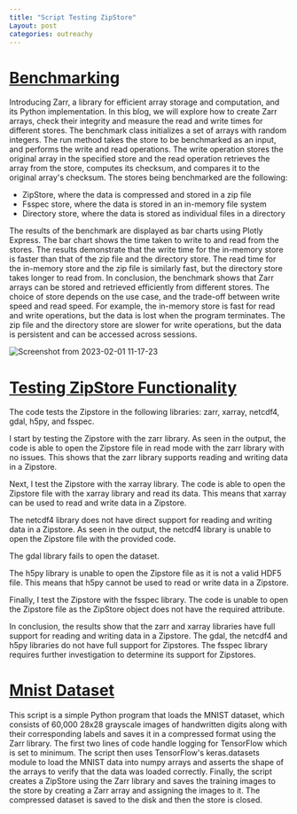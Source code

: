 ```yaml
---
title: "Script Testing ZipStore"
Layout: post
categories: outreachy
---
```


# [Benchmarking](https://github.com/caviere/script/blob/master/sample.py)

Introducing Zarr, a library for efficient array storage and computation, and its Python implementation. In this blog, we will explore how to create Zarr arrays, check their integrity and measure the read and write times for different stores.
The benchmark class initializes a set of arrays with random integers. The run method takes the store to be benchmarked as an input, and performs the write and read operations. The write operation stores the original array in the specified store and the read operation retrieves the array from the store, computes its checksum, and compares it to the original array's checksum.
The stores being benchmarked are the following:

* ZipStore, where the data is compressed and stored in a zip file
* Fsspec store, where the data is stored in an in-memory file system
* Directory store, where the data is stored as individual files in a directory

The results of the benchmark are displayed as bar charts using Plotly Express. The bar chart shows the time taken to write to and read from the stores. The results demonstrate that the write time for the in-memory store is faster than that of the zip file and the directory store. The read time for the in-memory store and the zip file is similarly fast, but the directory store takes longer to read from.
In conclusion, the benchmark shows that Zarr arrays can be stored and retrieved efficiently from different stores. The choice of store depends on the use case, and the trade-off between write speed and read speed. For example, the in-memory store is fast for read and write operations, but the data is lost when the program terminates. The zip file and the directory store are slower for write operations, but the data is persistent and can be accessed across sessions.

![Screenshot from 2023-02-01 11-17-23](https://user-images.githubusercontent.com/110189834/216596002-9c09b787-c237-497c-be7b-7def2776991e.png)

# [Testing ZipStore Functionality](https://github.com/caviere/testing_zipstore/blob/main/real%20%20world%20data/main.py)

The code tests the Zipstore in the following libraries: zarr, xarray, netcdf4, gdal, h5py, and fsspec.

I start by testing the Zipstore with the zarr library. As seen in the output, the code is able to open the Zipstore file in read mode with the zarr library with no issues. This shows that the zarr library supports reading and writing data in a Zipstore.

Next, I test the Zipstore with the xarray library. The code is able to open the Zipstore file with the xarray library and read its data. This means that xarray can be used to read and write data in a Zipstore.

The netcdf4 library does not have direct support for reading and writing data in a Zipstore. As seen in the output, the netcdf4 library is unable to open the Zipstore file with the provided code.

The gdal library fails to open the dataset.

The h5py library is unable to open the Zipstore file as it is not a valid HDF5 file. This means that h5py cannot be used to read or write data in a Zipstore.

Finally, I test the Zipstore with the fsspec library. The code is unable to open the Zipstore file as the ZipStore object does not have the required attribute.

In conclusion, the results show that the zarr and xarray libraries have full support for reading and writing data in a Zipstore. The gdal, the netcdf4 and h5py libraries do not have full support for Zipstores. The fsspec library requires further investigation to determine its support for Zipstores.

# [Mnist Dataset](https://github.com/caviere/testing_zipstore/blob/main/py/example.py)

This script is a simple Python program that loads the MNIST dataset, which consists of 60,000 28x28 grayscale images of handwritten digits along with their corresponding labels and saves it in a compressed format using the Zarr library. The first two lines of code handle logging for TensorFlow which is set to minimum. The script then uses TensorFlow's keras.datasets module to load the MNIST data into numpy arrays and asserts the shape of the arrays to verify that the data was loaded correctly. Finally, the script creates a ZipStore using the Zarr library and saves the training images to the store by creating a Zarr array and assigning the images to it. The compressed dataset is saved to the disk and then the store is closed.

